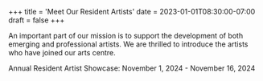 +++
title = 'Meet Our Resident Artists'
date = 2023-01-01T08:30:00-07:00
draft = false
+++

An important part of our mission is to support the development of both emerging and professional artists. We are thrilled to introduce the artists who have joined our arts centre.

Annual Resident Artist Showcase: November 1, 2024 - November 16, 2024